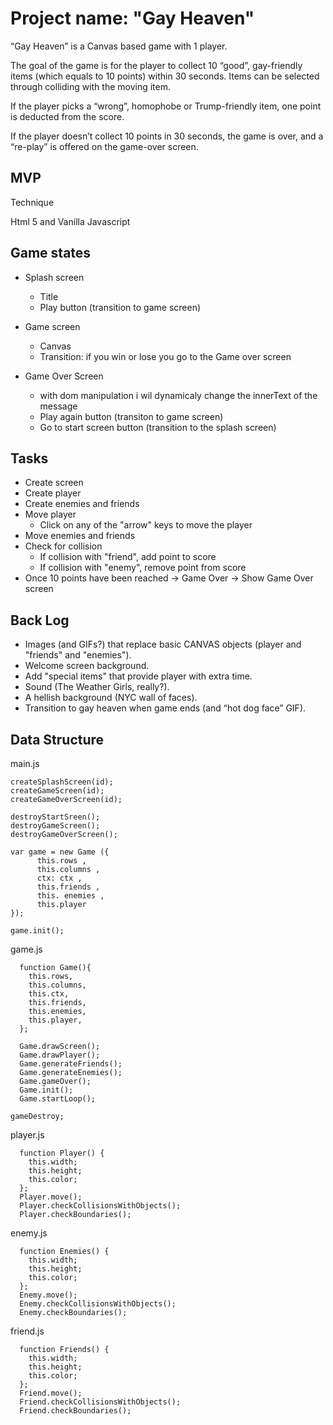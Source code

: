 # Project name: "Gay Heaven"

“Gay Heaven” is a Canvas based game with 1 player. 

The goal of the game is for the player to collect 10 “good”, gay-friendly items (which equals to 10 points) within 30 seconds. 
Items can be selected through colliding with the moving item. 

If the player picks a “wrong”, homophobe or Trump-friendly item, one point is deducted from the score. 

If the player doesn’t collect 10 points in 30 seconds, the game is over, and a “re-play” is offered on the game-over screen.

## MVP 

Technique

Html 5 and Vanilla Javascript

## Game states

- Splash screen
    - Title
    - Play button (transition to game screen)
  
- Game screen
    - Canvas
    - Transition: if you win or lose you go to the Game over screen
  
- Game Over Screen
    - with dom manipulation i wil dynamicaly change the innerText of the message
    - Play again button (transiton to game screen)
    - Go to start screen button (transition to the splash screen)
  
## Tasks

- Create screen
- Create player
- Create enemies and friends
- Move player
    - Click on any of the "arrow" keys to move the player
- Move enemies and friends
- Check for collision
    - If collision with "friend", add point to score
    - If collision with "enemy", remove point from score
- Once 10 points have been reached -> Game Over -> Show Game Over screen 

## Back Log

-	Images (and GIFs?) that replace basic CANVAS objects (player and "friends" and "enemies").
-	Welcome screen background.
-	Add "special items" that provide player with extra time.
-	Sound (The Weather Girls, really?).
-	A hellish background (NYC wall of faces).
-	Transition to gay heaven when game ends (and “hot dog face” GIF).

## Data Structure

main.js
```
createSplashScreen(id);
createGameScreen(id);
createGameOverScreen(id);

destroyStartSreen();
destroyGameScreen();
destroyGameOverScreen();

var game = new Game ({
      this.rows , 
      this.columns , 
      ctx: ctx ,
      this.friends ,
      this. enemies ,
      this.player
});

game.init();
```
game.js
```
  function Game(){
    this.rows, 
    this.columns, 
    this.ctx,
    this.friends,
    this.enemies,
    this.player,
  };
  
  Game.drawScreen();
  Game.drawPlayer();
  Game.generateFriends();
  Game.generateEnemies();
  Game.gameOver();
  Game.init();
  Game.startLoop();

gameDestroy;
```
player.js
```
  function Player() {
    this.width;
    this.height;
    this.color;
  };
  Player.move();
  Player.checkCollisionsWithObjects();
  Player.checkBoundaries();
```
enemy.js
```
  function Enemies() {
    this.width;
    this.height;
    this.color;
  };
  Enemy.move();
  Enemy.checkCollisionsWithObjects();
  Enemy.checkBoundaries();
```
friend.js
``` 
  function Friends() {
    this.width;
    this.height;
    this.color;
  };
  Friend.move();
  Friend.checkCollisionsWithObjects();
  Friend.checkBoundaries();
```



     



